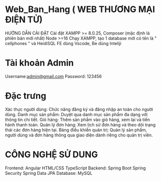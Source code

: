 # Web_Ban_Hang ( WEB THƯƠNG MẠI ĐIỆN TỬ)
HƯỚNG DẪN CÀI ĐẶT
Cài đặt XAMPP >= 8.0.25, Composer (mặc định là phiên bản mới nhất)
Node >=16
Chạy XAMPP, tạo 1 database mới có tên là " cellphones " và HeidiSQL 
FE dùng Vscode, Be dùng Inteliji
# Tài khoản Admin
Username:admin@gmail.com
Password: 123456
# Đặc trưng
Xác thực người dùng: Chức năng đăng ký và đăng nhập an toàn cho người dùng.
Danh mục sản phẩm: Duyệt qua danh mục sản phẩm đa dạng với thông tin chi tiết.
Giỏ hàng: Thêm sản phẩm vào giỏ hàng, xem lại và tiến hành thanh toán.
Quản lý đơn hàng: Xem lịch sử đơn hàng và theo dõi trạng thái các đơn hàng hiện tại.
Bảng điều khiển quản trị: Quản lý sản phẩm, người dùng và đơn hàng thông qua giao diện dành riêng cho quản trị viên.
# CÔNG NGHỆ SỬ DUNG
Frontend:
Angular
HTML/CSS
TypeScript
Backend:
Spring Boot
Spring Security
Spring Data JPA
Database:
MySQL

